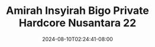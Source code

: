--- 
title: "Amirah Insyirah Bigo Private Hardcore Nusantara 22"
description: "  bokeh Amirah Insyirah Bigo Private Hardcore Nusantara 22 yandek full terbaru"
date: 2024-08-10T02:24:41-08:00
file_code: "tdjb4mgbj2o8"
draft: false
cover: "1vrtibjkhmznc75j.jpg"
tags: ["Amirah", "Insyirah", "Bigo", "Private", "Hardcore", "Nusantara", "bokep-indo", "bokep-viral", "bokep-ig"]
length: 154
fld_id: "1483924"
foldername: "Amirah insyirah"
categories: ["Amirah insyirah"]
views: 0
---